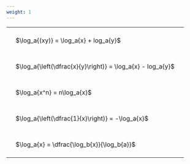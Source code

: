 ```yaml
---
weight: 1
---
```


<style type="text/css">
#T_1d9c4 th.col_heading {
  text-align: left;
  font-size: 1em;
}
#T_1d9c4 td {
  text-align: left;
  font-size: 1em;
  padding: 1.5em;
}
</style>
<table id="T_1d9c4">
  <thead>
  </thead>
  <tbody>
    <tr>
      <td id="T_1d9c4_row0_col0" class="data row0 col0" >$\log_a{(xy)} = \log_a{x} + log_a{y}$</td>
    </tr>
    <tr>
      <td id="T_1d9c4_row1_col0" class="data row1 col0" >$\log_a{\left(\dfrac{x}{y}\right)} = \log_a{x} - log_a{y}$</td>
    </tr>
    <tr>
      <td id="T_1d9c4_row2_col0" class="data row2 col0" >$\log_a{x^n} = n\log_a{x}$</td>
    </tr>
    <tr>
      <td id="T_1d9c4_row3_col0" class="data row3 col0" >$\log_a{\left(\dfrac{1}{x}\right)} = -\log_a{x}$</td>
    </tr>
    <tr>
      <td id="T_1d9c4_row4_col0" class="data row4 col0" >$\log_a{x} = \dfrac{\log_b{x}}{\log_b{a}}$</td>
    </tr>
  </tbody>
</table>

